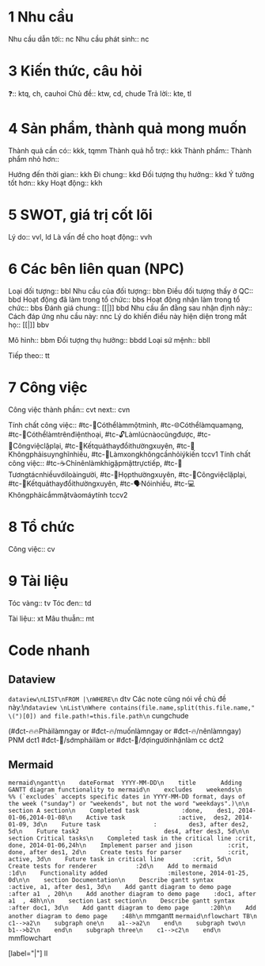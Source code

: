 # 1 Nhu cầu
Nhu cầu dẫn tới::		nc
Nhu cầu phát sinh::		nc

# 3 Kiến thức, câu hỏi
❓::		ktq, ch, cauhoi
Chủ đề::		ktw, cd, chude
Trả lời:: 		kte, tl

# 4 Sản phẩm, thành quả mong muốn
Thành quả cần có::		kkk, tqmm
Thành quả hỗ trợ::		kkk
Thành phẩm:: 
Thành phẩm nhỏ hơn:: 

Hướng đến thời gian::		kkh
Đi chung::		kkd
Đối tượng thụ hưởng::		kkd
Ý tưởng tốt hơn::		kky
Hoạt động::		kkh

# 5 SWOT, giá trị cốt lõi
Lý do::		vvl, ld
Là vấn đề cho hoạt động::		vvh

# 6 Các bên liên quan (NPC)
Loại đối tượng::		bbl
Nhu cầu của đối tượng::		bbn
Điều đối tượng thấy ở QC::		bbd
Hoạt động đã làm trong tổ chức::		bbs
Hoạt động nhận làm trong tổ chức::		bbs
Đánh giá chung:: [[|]]		bbd
Nhu cầu ẩn đằng sau nhận định này::
Cách đáp ứng nhu cầu này:		nnc
Lý do khiến điều này hiện diện trong mắt họ:: [[|]]		bbv

Mô hình::		bbm
Đối tượng thụ hưởng::		bbdd
Loại sứ mệnh:: 		bbll

Tiếp theo:: 		tt

# 7 Công việc 
Công việc thành phần::		cvt
next::		cvn

Tính chất công việc:: #tc-🧍Cóthểlàmmộtmình, #tc-🌐Cóthểlàmquamạng, #tc-📱Cóthểlàmtrênđiệnthoại, #tc-🔓Làmlúcnàocũngđược, #tc-🔁Côngviệclặplại, #tc-🔁Kếtquảthayđổithườngxuyên, #tc-🧠Khôngphảisuynghĩnhiều, #tc-💬Làmxongkhôngcầnhỏiýkiến		tccv1
Tính chất công việc:: #tc-☕Chỉnênlàmkhigặpmặttrựctiếp, #tc-🥳Tươngtácnhiềuvớiloàingười, #tc-💬Họpthườngxuyên, #tc-🔁Côngviệclặplại, #tc-🔁Kếtquảthayđổithườngxuyên, #tc-🗣️Nóinhiều, #tc-💻Khôngphảicắmmặtvàomáytính		tccv2

# 8 Tổ chức
Công việc:: 		cv

# 9 Tài liệu
Tóc vàng:: 		tv
Tóc đen:: 		td


Tài liệu::		xt
Mâu thuẫn::		mt

# Code nhanh
## Dataview
```dataview\nLIST\nFROM |\nWHERE\n```		dtv
Các note cũng nói về chủ đề này:\n```dataview \nList\nWhere contains(file.name,split(this.file.name," \(")[0]) and file.path!=this.file.path\n```		cungchude

(#đct-🔥🔥Phảilàmngay or #đct-🔥/muốnlàmngay or #đct-🔥/nênlàmngay)		PNM	dct1
#đct-🍃/sớmphảilàm or #đct-🍃/đợingườinhậnlàm		cc	dct2

## Mermaid
```mermaid\ngantt\n    dateFormat  YYYY-MM-DD\n    title       Adding GANTT diagram functionality to mermaid\n    excludes    weekends\n    %% (`excludes` accepts specific dates in YYYY-MM-DD format, days of the week ("sunday") or "weekends", but not the word "weekdays".)\n\n    section A section\n    Completed task            :done,    des1, 2014-01-06,2014-01-08\n    Active task               :active,  des2, 2014-01-09, 3d\n    Future task               :         des3, after des2, 5d\n    Future task2              :         des4, after des3, 5d\n\n    section Critical tasks\n    Completed task in the critical line :crit, done, 2014-01-06,24h\n    Implement parser and jison          :crit, done, after des1, 2d\n    Create tests for parser             :crit, active, 3d\n    Future task in critical line        :crit, 5d\n    Create tests for renderer           :2d\n    Add to mermaid                      :1d\n    Functionality added                 :milestone, 2014-01-25, 0d\n\n    section Documentation\n    Describe gantt syntax               :active, a1, after des1, 3d\n    Add gantt diagram to demo page      :after a1  , 20h\n    Add another diagram to demo page    :doc1, after a1  , 48h\n\n    section Last section\n    Describe gantt syntax               :after doc1, 3d\n    Add gantt diagram to demo page      :20h\n    Add another diagram to demo page    :48h\n```		mmgantt
```mermaid\nflowchart TB\n    c1-->a2\n    subgraph one\n    a1-->a2\n    end\n    subgraph two\n    b1-->b2\n    end\n    subgraph three\n    c1-->c2\n    end\n```		mmflowchart

[label="|"]		ll
